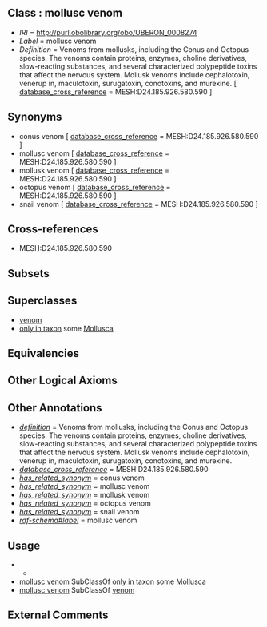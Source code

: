 
## Class : mollusc venom

 * *IRI* = http://purl.obolibrary.org/obo/UBERON_0008274
 * *Label* = mollusc venom
 * *Definition* = Venoms from mollusks, including the Conus and Octopus species. The venoms contain proteins, enzymes, choline derivatives, slow-reacting substances, and several characterized polypeptide toxins that affect the nervous system. Mollusk venoms include cephalotoxin, venerup in, maculotoxin, surugatoxin, conotoxins, and murexine. [ [database_cross_reference](../../ef/oboInOwl#hasDbXref.md) = MESH:D24.185.926.580.590 ]

## Synonyms

 * conus venom [ [database_cross_reference](../../ef/oboInOwl#hasDbXref.md) = MESH:D24.185.926.580.590 ]
 * mollusc venom [ [database_cross_reference](../../ef/oboInOwl#hasDbXref.md) = MESH:D24.185.926.580.590 ]
 * mollusk venom [ [database_cross_reference](../../ef/oboInOwl#hasDbXref.md) = MESH:D24.185.926.580.590 ]
 * octopus venom [ [database_cross_reference](../../ef/oboInOwl#hasDbXref.md) = MESH:D24.185.926.580.590 ]
 * snail venom [ [database_cross_reference](../../ef/oboInOwl#hasDbXref.md) = MESH:D24.185.926.580.590 ]

## Cross-references

 * MESH:D24.185.926.580.590

## Subsets


## Superclasses

 * [venom](../../UBERON/13/UBERON_0007113.md)
 * [only in taxon](../../RO/60/RO_0002160.md) some [Mollusca](../../NCBITaxon/47/NCBITaxon_6447.md)

## Equivalencies


## Other Logical Axioms


## Other Annotations

 * *[definition](../../IAO/15/IAO_0000115.md)* = Venoms from mollusks, including the Conus and Octopus species. The venoms contain proteins, enzymes, choline derivatives, slow-reacting substances, and several characterized polypeptide toxins that affect the nervous system. Mollusk venoms include cephalotoxin, venerup in, maculotoxin, surugatoxin, conotoxins, and murexine.
 * *[database_cross_reference](../../ef/oboInOwl#hasDbXref.md)* = MESH:D24.185.926.580.590
 * *[has_related_synonym](../../ym/oboInOwl#hasRelatedSynonym.md)* = conus venom
 * *[has_related_synonym](../../ym/oboInOwl#hasRelatedSynonym.md)* = mollusc venom
 * *[has_related_synonym](../../ym/oboInOwl#hasRelatedSynonym.md)* = mollusk venom
 * *[has_related_synonym](../../ym/oboInOwl#hasRelatedSynonym.md)* = octopus venom
 * *[has_related_synonym](../../ym/oboInOwl#hasRelatedSynonym.md)* = snail venom
 * *[rdf-schema#label](../../el/rdf-schema#label.md)* = mollusc venom

## Usage

 * -
 * [mollusc venom](../../UBERON/74/UBERON_0008274.md) SubClassOf [only in taxon](../../RO/60/RO_0002160.md) some [Mollusca](../../NCBITaxon/47/NCBITaxon_6447.md)
 * [mollusc venom](../../UBERON/74/UBERON_0008274.md) SubClassOf [venom](../../UBERON/13/UBERON_0007113.md)

## External Comments

